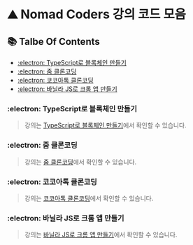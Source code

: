 # :mountain: Nomad Coders 강의 코드 모음

## :books: Talbe Of Contents

- [:electron: TypeScript로 블록체인 만들기](#electron-typescript로-블록체인-만들기)
- [:electron: 줌 클론코딩](#electron-줌-클론코딩)
- [:electron: 코코아톡 클론코딩](#electron-코코아톡-클론코딩)
- [:electron: 바닐라 JS로 크롬 앱 만들기](#electron-바닐라-js로-크롬-앱-만들기)

### :electron: TypeScript로 블록체인 만들기

> 강의는 [TypeScript로 블록체인 만들기](https://nomadcoders.co/typescript-for-beginners)에서 확인할 수 있습니다.

### :electron: 줌 클론코딩

> 강의는 [줌 클론코딩](https://nomadcoders.co/noom)에서 확인할 수 있습니다.

### :electron: 코코아톡 클론코딩

> 강의는 [코코아톡 클론코딩](https://nomadcoders.co/kokoa-clone)에서 확인할 수 있습니다.

### :electron: 바닐라 JS로 크롬 앱 만들기

> 강의는 [바닐라 JS로 크롬 앱 만들기](https://nomadcoders.co/javascript-for-beginners)에서 확인할 수 있습니다.
